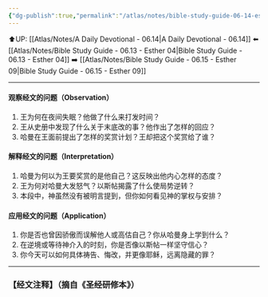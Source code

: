 ```yaml
---
{"dg-publish":true,"permalink":"/atlas/notes/bible-study-guide-06-14-esther-06-07/"}
---
```


⬆️UP: [[Atlas/Notes/A Daily Devotional - 06.14\|A Daily Devotional - 06.14]]
⬅️ [[Atlas/Notes/Bible Study Guide - 06.13 - Esther 04\|Bible Study Guide - 06.13 - Esther 04]]
➡️ [[Atlas/Notes/Bible Study Guide - 06.15 - Esther 09\|Bible Study Guide - 06.15 - Esther 09]] 

---

#### 观察经文的问题（Observation）

1. 王为何在夜间失眠？他做了什么来打发时间？
2. 王从史册中发现了什么关于末底改的事？他作出了怎样的回应？
3. 哈曼在王面前提出了怎样的奖赏计划？王却把这个奖赏给了谁？

#### 解释经文的问题（Interpretation）

1. 哈曼为何以为王要奖赏的是他自己？这反映出他内心怎样的态度？
2. 王为何对哈曼大发怒气？以斯帖揭露了什么使局势逆转？
3. 本段中，神虽然没有被明言提到，但你如何看见神的掌权与安排？

#### 应用经文的问题（Application）

1. 你是否也曾因骄傲而误解他人或高估自己？你从哈曼身上学到什么？
2. 在逆境或等待神介入的时刻，你是否像以斯帖一样坚守信心？
3. 你今天可以如何具体祷告、悔改，并更像耶稣，远离隐藏的罪？

---
### 【经文注释】（摘自《圣经研修本》）

